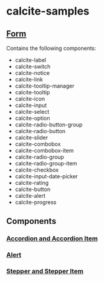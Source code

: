 # calcite-samples
## [Form](_form.html)
Contains the following components:
- calcite-label
- calcite-switch
- calcite-notice
- calcite-link
- calcite-tooltip-manager
- calcite-tooltip
- calcite-icon 
- calcite-input 
- calcite-select 
- calcite-option
- calcite-radio-button-group
- calcite-radio-button 
- calcite-slider 
- calcite-combobox
- calcite-combobox-item
- calcite-radio-group
- calcite-radio-group-item 
- calcite-checkbox 
- calcite-input-date-picker 
- calcite-rating 
- calcite-button 
- calcite-alert 
- calcite-progress
## Components

### [Accordion and Accordion Item](accordion.html)
### [Alert](alert.html)
### [Stepper and Stepper Item](stepper.html)


